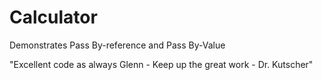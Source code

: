 # Calculator
Demonstrates Pass By-reference and Pass By-Value


"Excellent code as always Glenn - Keep up the great work - Dr. Kutscher"
